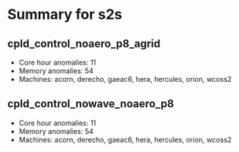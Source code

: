 # Summary for s2s

## cpld_control_noaero_p8_agrid
- Core hour anomalies: 11
- Memory anomalies: 54
- Machines: acorn, derecho, gaeac6, hera, hercules, orion, wcoss2

## cpld_control_nowave_noaero_p8
- Core hour anomalies: 11
- Memory anomalies: 54
- Machines: acorn, derecho, gaeac6, hera, hercules, orion, wcoss2

